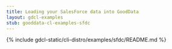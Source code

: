 ```yaml
---
title: Loading your SalesForce data into GoodData
layout: gdcl-examples
stub: gooddata-cl-examples-sfdc
---
```


{% include gdcl-static/cli-distro/examples/sfdc/README.md %}